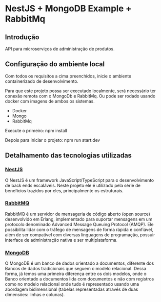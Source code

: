 # NestJS + MongoDB Example + RabbitMq

## Introdução

API para microserviços de administração de produtos.

## Configuração do ambiente local

Com todos os requisitos a cima preenchidos, inicie o ambiente containerizado de desenvolvimento.

Para que este projeto possa ser executado localmente, será necessário ter conexão remota com o MongoDb e RabbitMq. Ou pode ser rodado usando docker com imagens de ambos os sistemas.

- Docker
- Mongo
- RabbitMq

Execute o primeiro: npm install

Depois para iniciar o projeto: npm run start:dev

## Detalhamento das tecnologias utilizadas

### [NestJS](https://nestjs.com/)

O NestJS é um framework JavaScript/TypeScript para o desenvolvimento de back ends escaláveis.
Neste projeto ele é utilizado pela série de benefícios trazidos por eles, principalmente os estruturais.

### [RabbitMQ](https://www.rabbitmq.com/)

RabbitMQ é um servidor de mensageria de código aberto (open source) desenvolvido em Erlang, implementado para suportar mensagens em um protocolo denominado Advanced Message Queuing Protocol (AMQP). Ele possibilita lidar com o tráfego de mensagens de forma rápida e confiável, além de ser compatível com diversas linguagens de programação, possuir interface de administração nativa e ser multiplataforma.

### [MongoDB](https://www.mongodb.com/)

O MongoDB é um banco de dados orientado a documentos, diferente dos Bancos de dados tradicionais que seguem o modelo relacional.
Dessa forma, já temos uma primeira diferença entre os dois modelos, onde o Banco orientado a documentos lida com documentos e não com registros como no modelo relacional onde tudo é representado usando uma abordagem bidimensional (tabelas representadas através de duas dimensões: linhas e colunas).
